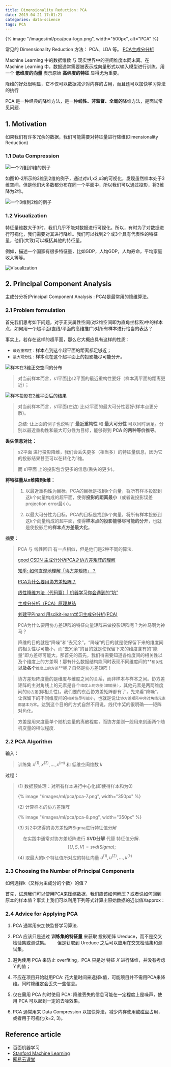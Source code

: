 ```yaml
---
title: Dimensionality Reduction：PCA
date: 2019-04-21 17:01:21
categories: data-science
tags: PCA
---
```


{% image "/images/ml/pca/pca-logo.png", width="500px", alt="PCA" %}

<!-- more -->

常见的 Dimensionality Reduction 方法： PCA、LDA 等。 [PCA主成分分析](https://terrifyzhao.github.io/2018/06/30/PCA主成分分析.html)

Machine Learning 中的数据维数 与 现实世界中的空间维度本同末离。在 Machine Learning 中，数据通常需要被表示成向量形式以输入模型进行训练。用一个 **低维度的向量** 表示原始 **高纬度的特征** 显得尤为重要。 

降维的好处很明显，它不仅可以数据减少对内存的占用，而且还可以加快学习算法的执行

PCA 是一种经典的降维方法，是一种**线性、非监督、全局的**降维方法，是面试常见问题.

## 1. Motivation

如果我们有许多冗余的数据，我们可能需要对特征量进行降维(Dimensionality Reduction)

### 1.1 Data Compression

![一个2维到1维的例子][tu1]

如图10-2所示的3维到2维的例子，通过对x1,x2,x3的可视化，发现虽然样本处于3维空间，但是他们大多数都分布在同一个平面中，所以我们可以通过投影，将3维降为2维。

![一个3维到2维的例子][tu2]

### 1.2 Visualization

特征量维数大于3时，我们几乎不能对数据进行可视化。所以，有时为了对数据进行可视化，我们需要对其进行降维。我们可以找到2个或3个具有代表性的特征量，他们(大致)可以概括其他的特征量。

例如，描述一个国家有很多特征量，比如GDP，人均GDP，人均寿命，平均家庭收入等等。

![Visualization][tu3]

## 2. Principal Component Analysis

主成分分析(Principal Component Analysis : PCA)是最常用的降维算法。

### 2.1 Problem formulation

首先我们思考如下问题，对于正交属性空间(对2维空间即为直角坐标系)中的样本点，如何用一个超平面(直线/平面的高维推广)对所有样本进行恰当的表达？

事实上，若存在这样的超平面，那么它大概应具有这样的性质：

- `最近重构性` : 样本点到这个超平面的距离都足够近；
- `最大可分性` : 样本点在这个超平面上的投影能尽可能分开。

![样本在3维正交空间的分布][tu4]

> 对当前样本而言，s1平面比s2平面的最近重构性要好（样本离平面的距离更近）；

![样本投影在2维平面后的结果][tu5]

> 对当前样本而言，s1平面(左边) 比s2平面的最大可分性要好(样本点更分散)。
>
> 总结: 让上面的例子也说明了 **最近重构性** 和 **最大可分性** 可以同时满足。分别以最近重构性和最大可分性为目标，能够得到 **PCA 的两种等价推导**。

**丢失信息对比：**

> s2平面 进行投影降维，我们会丢失更多（相当多）的特征量信息，因为它的投影结果甚至可以在转化为1维。
> 
> 而 s1平面 上的投影包含更多的信息(丢失的更少)。

**将特征量从n维降到k维：**

> 1. 以最近重构性为目标，PCA的目标是找到k个向量，将所有样本投影到这k个向量构成的超平面，使得**投影的距离最小**（或者说投影误差projection error最小）。
> 
> 2. 以最大可分性为目标，PCA的目标是找到k个向量，将所有样本投影到这k个向量构成的超平面，使得**样本点的投影能够尽可能的分开**，也就是使投影后的**样本点方差最大化**。

摘要：

> PCA 与 线性回归 有一点相似，但是他们是2种不同的算法.
>
> [good CSDN 主成分分析PCA之协方差矩阵的理解](https://blog.csdn.net/u014665013/article/details/78669835)
>
> [知乎: 如何直观地理解「协方差矩阵」？](https://zhuanlan.zhihu.com/p/37609917)
> 
> [PCA为什么要用协方差矩阵？](https://blog.csdn.net/babywong/article/details/50085239)
> 
> [线性降维方法（代码篇）| 机器学习你会遇到的“坑”](https://mp.weixin.qq.com/s/QqqLAxx92v_HOg7QBKrK6A)
> 
> [主成分分析（PCA）原理总结](http://www.cnblogs.com/pinard/p/6239403.html)
> 
> [刘建平Pinard 用scikit-learn学习主成分分析(PCA)](https://www.cnblogs.com/pinard/p/6243025.html)
> 
> PCA为什么要用协方差矩阵的特征向量矩阵来做投影矩阵呢？为神马啊为神马？
> 
> 降维的目的就是“降噪”和“去冗余”。“降噪”的目的就是使保留下来的维度间的相关性尽可能小，而“去冗余”的目的就是使保留下来的维度含有的“能量”即方差尽可能大。那首先的首先，我们得需要知道各维度间的相关性以及个维度上的方差啊！那有什么数据结构能同时表现不同维度间的**`相关性`**以及各个**`维度上的方差`**呢？自然是协方差矩阵！

> 协方差矩阵度量的是维度与维度之间的关系，而非样本与样本之间。协方差矩阵的主对角线上的元素是各个`维度上的方差(即能量)`，其他元素是两两维度间的`协方差`(即相关性)。我们要的东西协方差矩阵都有了，先来看“降噪”，让保留下的不同维度间的`相关性尽可能小`，也就是说让`协方差矩阵中非对角线元素都基本为零`。达到这个目的的方式自然不用说，线代中奖的很明确——矩阵对角化。

> 方差是用来度量单个随机变量的离散程度，而协方差则一般用来刻画两个随机变量的相似程度.

### 2.2 PCA Algorithm

输入： 

> 训练集 $x^{(1)}, x^{(2)}, ..., x^{(m)}$ 和 低维空间维数 $k$

过程：

> (1) 数据预处理：对所有样本进行中心化(即使得样本和为0)
>
> {% image "/images/ml/pca/pca-7.png", width="350px" %}
>
> (2) 计算样本的协方差矩阵
>
> {% image "/images/ml/pca/pca-8.png", width="350px" %}
> 
> (3) 对2中求得的协方差矩阵Sigma进行特征值分解
> 
>   &nbsp;&nbsp;&nbsp;&nbsp;在实践中通常对协方差矩阵进行 **SVD分解** 代替 特征值分解.
> $$
    [U, S, V] = svd(Sigma);
> $$
>
> (4) 取最大的k个特征值所对应的特征向量 $u^{(1)}, u^{(2)}, ..., u^{(k)}$


### 2.3 Choosing the Number of Principal Components

如何选择k（又称为主成分的个数）的值？

首先，试想我们可以使用PCA来压缩数据，我们应该如何解压？或者说如何回到原本的样本值？事实上我们可以利用下列等式计算出原始数据的近似值Xapprox：

### 2.4 Advice for Applying PCA  

1. PCA 通常用来加快监督学习算法.
 
2. PCA 应该只是通过 **训练集的特征量** 来获取 投影矩阵 Ureduce，而不是交叉检验集或测试集。
&nbsp;&nbsp;&nbsp;&nbsp;&nbsp;&nbsp;但是获取到 Ureduce 之后可以应用在交叉检验集和测试集。
3. 避免使用 PCA 来防止 overfiting，PCA 只是对 特征 $X$ 进行降维，并没有考虑 $Y$ 的值；
4. 不应在项目开始就用PCA: 花大量时间来选择k值，可能项目并不需用PCA来降维。同时降维定会丢失一些信息。
5. 仅在需用 PCA 的时使用 PCA: 降维丢失的信息可能在一定程度上是噪声，使用 PCA 可以起到一定的去噪效果。
6. PCA 通常用来 Data Compression 以加快算法，减少内存使用或磁盘占用，或者用于可视化(k=2, 3)。

[tu1]: /images/ml/pca/pca-1.png
[tu2]: /images/ml/pca/pca-2.png
[tu3]: /images/ml/pca/pca-3.png
[tu4]: /images/ml/pca/pca-4.png
[tu5]: /images/ml/pca/pca-5.png
[tu6]: /images/ml/pca/pca-6.png

## Reference article

- 百面机器学习
- [Stanford Machine Learning][1]
- [网易云课堂][2]

[1]: https://www.cnblogs.com/llhthinker/p/5522054.html
[2]: https://study.163.com/course/courseLearn.htm?courseId=1004570029#/learn/video?lessonId=1052320898&courseId=1004570029

